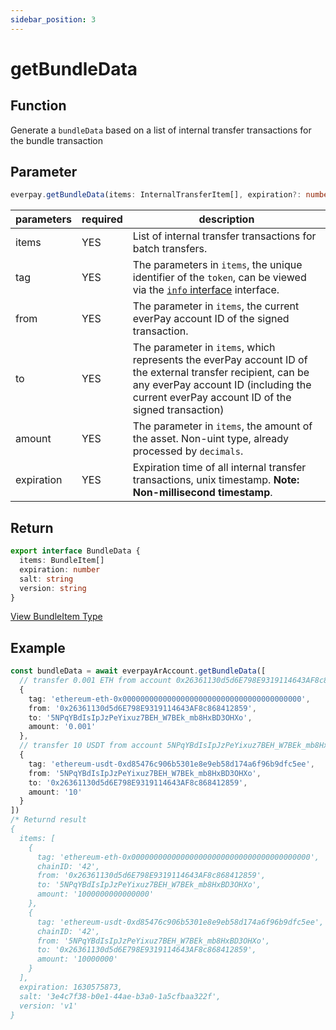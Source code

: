 ```yaml
---
sidebar_position: 3
---
```


# getBundleData

## Function

Generate a `bundleData` based on a list of internal transfer transactions for the bundle transaction

## Parameter

```ts
everpay.getBundleData(items: InternalTransferItem[], expiration?: number):BundleData
```

|parameters|required|description|
|---|---|---|
|items|YES| List of internal transfer transactions for batch transfers.|
|tag|YES| The parameters in `items`, the unique identifier of the `token`, can be viewed via the [`info` interface](../basic-api/info.md) interface.|
|from|YES|The parameter in `items`, the current everPay account ID of the signed transaction.|
|to|YES|The parameter in `items`, which represents the everPay account ID of the external transfer recipient, can be any everPay account ID (including the current everPay account ID of the signed transaction)|
|amount|YES|The parameter in `items`, the amount of the asset. Non-uint type, already processed by `decimals`.|
|expiration|YES|Expiration time of all internal transfer transactions, unix timestamp. **Note: Non-millisecond timestamp**.|

## Return

```ts
export interface BundleData {
  items: BundleItem[]
  expiration: number
  salt: string
  version: string
}
```

[View BundleItem Type](../types.md#bundledata)

## Example

```ts
const bundleData = await everpayArAccount.getBundleData([
  // transfer 0.001 ETH from account 0x26361130d5d6E798E9319114643AF8c868412859 to account 5NPqYBdIsIpJzPeYixuz7BEH_W7BEk_mb8HxBD3OHXo
  {
    tag: 'ethereum-eth-0x0000000000000000000000000000000000000000',
    from: '0x26361130d5d6E798E9319114643AF8c868412859',
    to: '5NPqYBdIsIpJzPeYixuz7BEH_W7BEk_mb8HxBD3OHXo',
    amount: '0.001'
  },
  // transfer 10 USDT from account 5NPqYBdIsIpJzPeYixuz7BEH_W7BEk_mb8HxBD3OHXo to account 0x26361130d5d6E798E9319114643AF8c868412859
  {
    tag: 'ethereum-usdt-0xd85476c906b5301e8e9eb58d174a6f96b9dfc5ee',
    from: '5NPqYBdIsIpJzPeYixuz7BEH_W7BEk_mb8HxBD3OHXo',
    to: '0x26361130d5d6E798E9319114643AF8c868412859',
    amount: '10'
  }
])
/* Returnd result
{
  items: [
    {
      tag: 'ethereum-eth-0x0000000000000000000000000000000000000000',
      chainID: '42',
      from: '0x26361130d5d6E798E9319114643AF8c868412859',
      to: '5NPqYBdIsIpJzPeYixuz7BEH_W7BEk_mb8HxBD3OHXo',
      amount: '1000000000000000'
    },
    {
      tag: 'ethereum-usdt-0xd85476c906b5301e8e9eb58d174a6f96b9dfc5ee',
      chainID: '42',
      from: '5NPqYBdIsIpJzPeYixuz7BEH_W7BEk_mb8HxBD3OHXo',
      to: '0x26361130d5d6E798E9319114643AF8c868412859',
      amount: '10000000'
    }
  ],
  expiration: 1630575873,
  salt: '3e4c7f38-b0e1-44ae-b3a0-1a5cfbaa322f',
  version: 'v1'
}
```
